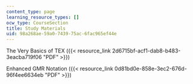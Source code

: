 ```yaml
---
content_type: page
learning_resource_types: []
ocw_type: CourseSection
title: Study Materials
uid: 98a268ae-59a0-7439-75ac-6fac965ef44e
---
```


The Very Basics of TEX ({{< resource_link 2d6715bf-acf1-dab8-b483-3eacba719f06 "PDF" >}})

Enhanced GMR Notation ({{< resource_link 0d81bd0e-858e-3ec2-676d-96f4ee6634eb "PDF" >}})